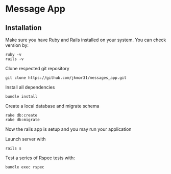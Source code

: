 # Message App

## Installation
Make sure you have Ruby and Rails installed on your system. You can check version by:
```
ruby -v
rails -v
```
Clone respected git repository
```
git clone https://github.com/jkmor31/messages_app.git
```
Install all dependencies
```
bundle install
```
Create a local database and migrate schema
```
rake db:create
rake db:migrate
```
Now the rails app is setup and you may run your application

Launch server with
```
rails s
```
Test a series of Rspec tests with:
```
bundle exec rspec
```
